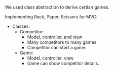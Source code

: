 We used class abstraction to derive certian games.

Implementing Rock, Paper, Scissors for MVC:
* Classes:
	* Competitor: 
		* Model, controller, and view
		* Many competitors to many games
		* Competitor can start a game.
	* Game: 
		* Model, controller, view
		* Game can show competitor details.
